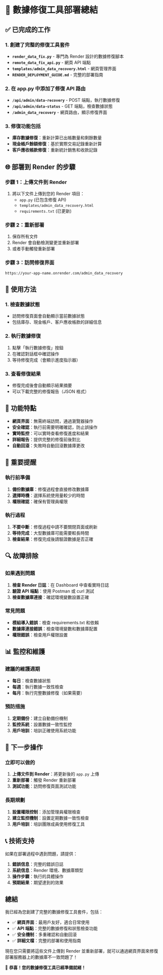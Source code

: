 # 🚀 數據修復工具部署總結

## ✅ 已完成的工作

### 1. 創建了完整的修復工具套件
- **`render_data_fix.py`** - 專門為 Render 設計的數據修復腳本
- **`remote_data_fix_api.py`** - 網頁 API 端點
- **`templates/admin_data_recovery.html`** - 網頁管理界面
- **`RENDER_DEPLOYMENT_GUIDE.md`** - 完整的部署指南

### 2. 在 app.py 中添加了修復 API 路由
- **`/api/admin/data-recovery`** - POST 端點，執行數據修復
- **`/api/admin/data-status`** - GET 端點，檢查數據狀態
- **`/admin_data_recovery`** - 網頁路由，顯示修復界面

### 3. 修復功能包括
- **庫存數據修復**：重新計算已出帳數量和剩餘數量
- **現金帳戶餘額修復**：基於實際交易記錄重新計算
- **客戶應收帳款修復**：重新統計銷售和收款記錄

## 🌐 部署到 Render 的步驟

### 步驟 1：上傳文件到 Render
1. 將以下文件上傳到您的 Render 項目：
   - `app.py` (已包含修復 API)
   - `templates/admin_data_recovery.html`
   - `requirements.txt` (已更新)

### 步驟 2：重新部署
1. 保存所有文件
2. Render 會自動檢測變更並重新部署
3. 或者手動觸發重新部署

### 步驟 3：訪問修復界面
```
https://your-app-name.onrender.com/admin_data_recovery
```

## 🔧 使用方法

### 1. 檢查數據狀態
- 訪問修復頁面會自動顯示當前數據狀態
- 包括庫存、現金帳戶、客戶應收帳款的詳細信息

### 2. 執行數據修復
1. 點擊「執行數據修復」按鈕
2. 在確認對話框中確認操作
3. 等待修復完成（會顯示進度指示器）

### 3. 查看修復結果
- 修復完成後會自動顯示結果摘要
- 可以下載完整的修復報告（JSON 格式）

## 📱 功能特點

- **網頁界面**：無需終端訪問，通過瀏覽器操作
- **安全確認**：執行前需要明確確認，防止誤操作
- **實時監控**：可以實時查看修復進度和結果
- **詳細報告**：提供完整的修復前後對比
- **自動回滾**：失敗時自動回滾數據庫更改

## 🚨 重要提醒

### 執行前準備
1. **備份數據庫**：修復過程會直接修改數據庫
2. **選擇時機**：選擇系統使用量較少的時間
3. **權限確認**：確保有管理員權限

### 執行過程
1. **不要中斷**：修復過程中請不要關閉頁面或刷新
2. **等待完成**：大型數據庫可能需要較長時間
3. **檢查結果**：修復完成後請驗證數據是否正確

## 🔍 故障排除

### 如果遇到問題
1. **檢查 Render 日誌**：在 Dashboard 中查看實時日誌
2. **驗證 API 端點**：使用 Postman 或 curl 測試
3. **檢查數據庫連接**：確認環境變數設置正確

### 常見問題
- **模組導入錯誤**：檢查 requirements.txt 和依賴
- **數據庫連接錯誤**：檢查環境變數和數據庫配置
- **權限錯誤**：檢查用戶權限設置

## 📊 監控和維護

### 建議的維護週期
- **每日**：檢查數據狀態
- **每週**：執行數據一致性檢查
- **每月**：執行完整數據修復（如果需要）

### 預防措施
1. **定期備份**：建立自動備份機制
2. **監控系統**：設置數據一致性監控
3. **用戶培訓**：培訓正確使用系統功能

## 🎯 下一步操作

### 立即可以做的
1. **上傳文件到 Render**：將更新後的 `app.py` 上傳
2. **重新部署**：觸發 Render 重新部署
3. **測試功能**：訪問修復頁面測試功能

### 長期規劃
1. **設置權限控制**：添加管理員權限檢查
2. **建立監控機制**：設置定期數據一致性檢查
3. **用戶培訓**：培訓團隊成員使用修復工具

## 📞 技術支持

如果在部署過程中遇到問題，請提供：

1. **錯誤信息**：完整的錯誤日誌
2. **系統信息**：Render 環境、數據庫類型
3. **操作步驟**：執行的具體操作
4. **預期結果**：期望達到的效果

## 總結

我已經為您創建了完整的數據修復工具套件，包括：

- ✅ **網頁界面**：最用戶友好，適合日常使用
- ✅ **API 端點**：完整的數據修復和狀態檢查功能
- ✅ **安全機制**：多重確認和自動回滾
- ✅ **詳細文檔**：完整的部署和使用指南

現在您只需要將這些文件上傳到 Render 並重新部署，就可以通過網頁界面來修復部署服務器上的數據庫不一致問題了！

🎉 **恭喜！您的數據修復工具已經準備就緒！**
